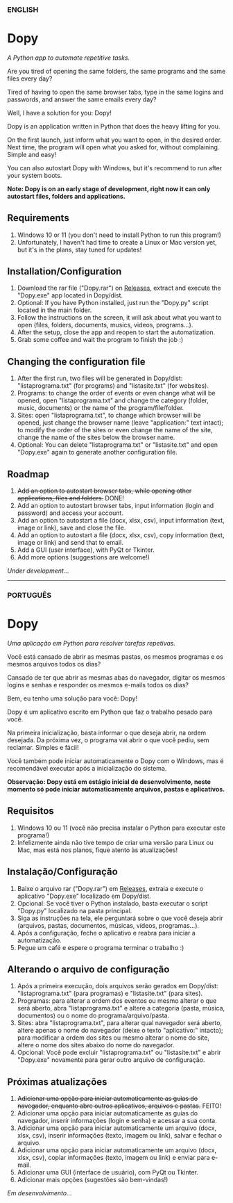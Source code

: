 ### ENGLISH

# Dopy

_A Python app to automate repetitive tasks._

<!--step0-->

Are you tired of opening the same folders, the same programs and the same files every day?

Tired of having to open the same browser tabs, type in the same logins and passwords, and answer the same emails every day?

Well, I have a solution for you: Dopy!

Dopy is an application written in Python that does the heavy lifting for you.

On the first launch, just inform what you want to open, in the desired order. Next time, the program will open what you asked for, without complaining. Simple and easy!

You can also autostart Dopy with Windows, but it's recommend to run after your system boots.

**Note: Dopy is on an early stage of development, right now it can only autostart files, folders and applications.**

## Requirements

1. Windows 10 or 11 (you don't need to install Python to run this program!)
2. Unfortunately, I haven't had time to create a Linux or Mac version yet, but it's in the plans, stay tuned for updates!

## Installation/Configuration

1. Download the rar file ("Dopy.rar") on [Releases](https://github.com/renanleitev/dopy/releases), extract and execute the "Dopy.exe" app located in Dopy/dist.
2. Optional: If you have Python installed, just run the "Dopy.py" script located in the main folder.
3. Follow the instructions on the screen, it will ask about what you want to open (files, folders, documents, musics, videos, programs...).
4. After the setup, close the app and reopen to start the automatization.
5. Grab some coffee and wait the program to finish the job :)

## Changing the configuration file

1. After the first run, two files will be generated in Dopy/dist: "listaprograma.txt" (for programs) and "listasite.txt" (for websites).
2. Programs: to change the order of events or even change what will be opened, open "listaprograma.txt" and change the category (folder, music, documents) or the name of the program/file/folder.
3. Sites: open "listaprograma.txt", to change which browser will be opened, just change the browser name (leave "application:" text intact); to modify the order of the sites or even change the name of the site, change the name of the sites below the browser name.
4. Optional: You can delete "listaprograma.txt" or "listasite.txt" and open "Dopy.exe" again to generate another configuration file.

## Roadmap

1. <s>Add an option to autostart browser tabs, while opening other applications, files and folders.</s> DONE!
2. Add an option to autostart browser tabs, input information (login and password) and access your account.
3. Add an option to autostart a file (docx, xlsx, csv), input information (text, image or link), save and close the file.
4. Add an option to autostart a file (docx, xlsx, csv), copy information (text, image or link) and send that to email.
5. Add a GUI (user interface), with PyQt or Tkinter.
6. Add more options (suggestions are welcome!)

*Under development...*

---

### PORTUGUÊS

# Dopy

_Uma aplicação em Python para resolver tarefas repetivas._

Você está cansado de abrir as mesmas pastas, os mesmos programas e os mesmos arquivos todos os dias?

Cansado de ter que abrir as mesmas abas do navegador, digitar os mesmos logins e senhas e responder os mesmos e-mails todos os dias?

Bem, eu tenho uma solução para você: Dopy!

Dopy é um aplicativo escrito em Python que faz o trabalho pesado para você.

Na primeira inicialização, basta informar o que deseja abrir, na ordem desejada. Da próxima vez, o programa vai abrir o que você pediu, sem reclamar. Simples e fácil!

Você também pode iniciar automaticamente o Dopy com o Windows, mas é recomendável executar após a inicialização do sistema.

**Observação: Dopy está em estágio inicial de desenvolvimento, neste momento só pode iniciar automaticamente arquivos, pastas e aplicativos.**

## Requisitos

1. Windows 10 ou 11 (você não precisa instalar o Python para executar este programa!)
2. Infelizmente ainda não tive tempo de criar uma versão para Linux ou Mac, mas está nos planos, fique atento às atualizações!

## Instalação/Configuração

1. Baixe o arquivo rar ("Dopy.rar") em [Releases](https://github.com/renanleitev/dopy/releases), extraia e execute o aplicativo "Dopy.exe" localizado em Dopy/dist.
2. Opcional: Se você tiver o Python instalado, basta executar o script "Dopy.py" localizado na pasta principal.
3. Siga as instruções na tela, ele perguntará sobre o que você deseja abrir (arquivos, pastas, documentos, músicas, vídeos, programas...).
4. Após a configuração, feche o aplicativo e reabra para iniciar a automatização.
5. Pegue um café e espere o programa terminar o trabalho :)

## Alterando o arquivo de configuração

1. Após a primeira execução, dois arquivos serão gerados em Dopy/dist: "listaprograma.txt" (para programas) e "listasite.txt" (para sites).
2. Programas: para alterar a ordem dos eventos ou mesmo alterar o que será aberto, abra "listaprograma.txt" e altere a categoria (pasta, música, documentos) ou o nome do programa/arquivo/pasta.
3. Sites: abra "listaprograma.txt", para alterar qual navegador será aberto, altere apenas o nome do navegador (deixe o texto "aplicativo:" intacto); para modificar a ordem dos sites ou mesmo alterar o nome do site, altere o nome dos sites abaixo do nome do navegador.
4. Opcional: Você pode excluir "listaprograma.txt" ou "listasite.txt" e abrir "Dopy.exe" novamente para gerar outro arquivo de configuração.

## Próximas atualizações

1. <s>Adicionar uma opção para iniciar automaticamente as guias do navegador, enquanto abre outros aplicativos, arquivos e pastas.</s> FEITO!
2. Adicionar uma opção para iniciar automaticamente as guias do navegador, inserir informações (login e senha) e acessar a sua conta.
3. Adicionar uma opção para iniciar automaticamente um arquivo (docx, xlsx, csv), inserir informações (texto, imagem ou link), salvar e fechar o arquivo.
4. Adicionar uma opção para iniciar automaticamente um arquivo (docx, xlsx, csv), copiar informações (texto, imagem ou link) e enviar para e-mail.
5. Adicionar uma GUI (interface de usuário), com PyQt ou Tkinter.
6. Adicionar mais opções (sugestões são bem-vindas!)

*Em desenvolvimento...*

